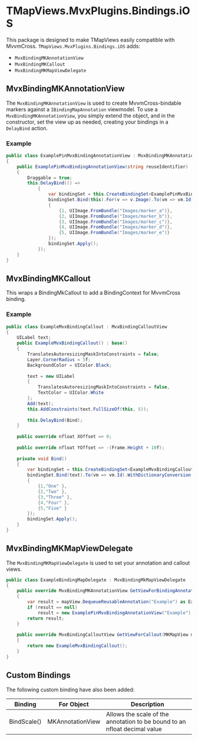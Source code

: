 # TMapViews.MvxPlugins.Bindings.iOS

This package is designed to make TMapViews easily compatible with MvvmCross.
`TMapViews.MvxPlugins.Bindings.iOS` adds:
* `MvxBindingMKAnnotationView`
* `MvxBindingMKCallout`
* `MvxBindingMKMapViewDelegate`

## MvxBindingMKAnnotationView
The `MvxBindingMKAnnotationView` is used to create MvvmCross-bindable markers against a `IBindingMapAnnotation` viewmodel.
To use a `MvxBindingMKAnnotationView`, you simply extend the object, and in the constructor, set the view up as needed, creating your bindings in a `DelayBind` action.

### Example
```csharp
public class ExamplePinMvxBindingAnnotationView : MvxBindingMKAnnotationView
{
    public ExamplePinMvxBindingAnnotationView(string reuseIdentifier) : base(reuseIdentifier)
    {
        Draggable = true;
        this.DelayBind(() =>
            {
                var bindingSet = this.CreateBindingSet<ExamplePinMvxBindingAnnotationView, ExampleBindingAnnotation>();
                bindingSet.Bind(this).For(v => v.Image).To(vm => vm.Id).WithDictionaryConversion(new Dictionary<int, UIImage>
                {
                    {1, UIImage.FromBundle("Images/marker_a")},
                    {2, UIImage.FromBundle("Images/marker_b")},
                    {3, UIImage.FromBundle("Images/marker_c")},
                    {4, UIImage.FromBundle("Images/marker_d")},
                    {5, UIImage.FromBundle("Images/marker_e")}
                });
                bindingSet.Apply();
            });
    }
}
```

## MvxBindingMKCallout
This wraps a BindingMkCallout to add a BindingContext for MvvmCross binding.

### Example
```csharp
public class ExampleMvxBindingCallout : MvxBindingCalloutView
{
    UILabel text;
    public ExampleMvxBindingCallout() : base()
    {
        TranslatesAutoresizingMaskIntoConstraints = false;
        Layer.CornerRadius = 5f;
        BackgroundColor = UIColor.Black;
        
        text = new UILabel
        {
            TranslatesAutoresizingMaskIntoConstraints = false,
            TextColor = UIColor.White
        };
        Add(text);
        this.AddConstraints(text.FullSizeOf(this, 5));
        
        this.DelayBind(Bind);
    }
    
    public override nfloat XOffset => 0;
    
    public override nfloat YOffset => -(Frame.Height + 10f);
    
    private void Bind()
    {
        var bindingSet = this.CreateBindingSet<ExampleMvxBindingCallout, ExampleBindingAnnotation>();
        bindingSet.Bind(text).To(vm => vm.Id).WithDictionaryConversion(new Dictionary<int, string>
        {
            {1,"One" },
            {2,"Two" },
            {3,"Three" },
            {4,"Four" },
            {5,"Five" }
        });
        bindingSet.Apply();
    }
}
```

## MvxBindingMKMapViewDelegate
The `MvxBindingMKMapViewDelegate` is used to set your annotation and callout views.

```csharp
public class ExampleBindingMapDelegate : MvxBindingMkMapViewDelegate
{
    public override MvxBindingMKAnnotationView GetViewForBindingAnnotation(MKMapView mapView)
    {
        var result = mapView.DequeueReusableAnnotation("Example") as ExamplePinMvxBindingAnnotationView;
        if (result == null)
            result = new ExamplePinMvxBindingAnnotationView("Example");
        return result;
    }
    
    public override MvxBindingCalloutView GetViewForCallout(MKMapView mapView)
    {
        return new ExampleMvxBindingCallout();
    }
}
```

## Custom Bindings
The following custom binding have also been added:

|Binding |For Object |Description|
|--------|-----------|-----------|
|BindScale()|MKAnnotationView|Allows the scale of the annotation to be bound to an nfloat decimal value|
